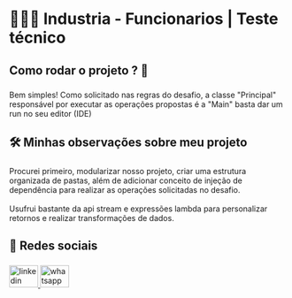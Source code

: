 <h1 align="left">👩🏽‍💻 Industria - Funcionarios | Teste técnico</h1>

###

<h2 align="left">Como rodar o projeto ? 🤔</h2>

###

<p align="left">Bem simples! Como solicitado nas regras do desafio, a classe "Principal" responsável por executar as operações propostas é a "Main" basta dar um run no seu editor (IDE)</p>

###

<h2 align="left">🛠 Minhas observações sobre meu projeto</h2>

###

<p align="left">Procurei primeiro, modularizar nosso projeto, criar uma estrutura organizada de pastas, além de adicionar conceito de injeção de dependência para realizar as operações solicitadas no desafio. <br><br>Usufrui bastante da api stream e  expressões lambda para personalizar retornos e realizar transformações de dados.</p>

###

<h2 align="left">🎨 Redes sociais</h2>

###

<div align="left">
  <a href="https://www.linkedin.com/in/yurigabrielramos/" target="_blank">
    <img src="https://raw.githubusercontent.com/maurodesouza/profile-readme-generator/master/src/assets/icons/social/linkedin/default.svg" width="52" height="40" alt="linkedin logo"  />
  </a>
  <a href="https://api.whatsapp.com/send?phone=5512981946294" target="_blank">
    <img src="https://raw.githubusercontent.com/maurodesouza/profile-readme-generator/master/src/assets/icons/social/whatsapp/default.svg" width="52" height="40" alt="whatsapp logo"  />
  </a>
</div>

###
